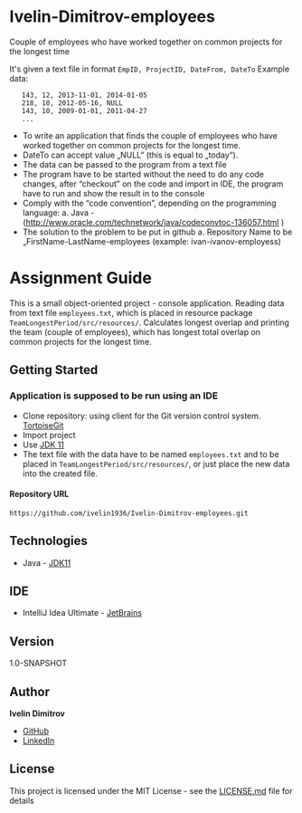 # Ivelin-Dimitrov-employees
Couple of employees who have worked together on common projects for the longest time

It's given a text file in format ```EmpID, ProjectID, DateFrom, DateTo```
Example data: 
   ```
      143, 12, 2013-11-01, 2014-01-05
      218, 10, 2012-05-16, NULL
      143, 10, 2009-01-01, 2011-04-27
      ...
   ```
   
* To write an application that finds the couple of employees who have worked together on common projects for the longest time.
* DateTo can accept value „NULL“ (this is equal to „today“).
* The data can be passed to the program from a text file
* The program have to be started without the need to do any code changes, after “checkout” on the code and import in IDE, the program        have to run and show the result in to the console
* Comply with the “code convention”, depending on the programming language:
   a. Java - (http://www.oracle.com/technetwork/java/codeconvtoc-136057.html )
* The solution to the problem to be put in github
      a. Repository Name to be „FirstName-LastName-employees (example: ivan-ivanov-employess)

# Assignment Guide

This is a small object-oriented project - console application. Reading data from text file ```employees.txt```, which is placed in resource package ```TeamLongestPeriod/src/resources/```. Calculates longest overlap and printing the team (couple of employees), which has longest total overlap on common projects for the longest time.

## Getting Started
### Application is supposed to be run using an IDE

* Clone repository: using client for the Git version control system. [TortoiseGit](https://tortoisegit.org/)
* Import project
* Use [JDK 11](https://www.oracle.com/technetwork/java/javase/downloads/jdk11-downloads-5066655.html)
* The text file with the data have to be named ```employees.txt``` and to be placed in ```TeamLongestPeriod/src/resources/```, or
   just place the new data into the created file.

#### Repository URL
```
https://github.com/ivelin1936/Ivelin-Dimitrov-employees.git
```

## Technologies

* Java - [JDK11](https://www.oracle.com/technetwork/java/javase/downloads/jdk11-downloads-5066655.html)

## IDE 

* IntelliJ Idea Ultimate - [JetBrains](https://www.jetbrains.com/idea/)

## Version

1.0-SNAPSHOT

## Author

**Ivelin Dimitrov** 
* [GitHub](https://github.com/ivelin1936)
* [LinkedIn](https://www.linkedin.com/in/ivelin-dimitrov-42b13a151/)

## License

This project is licensed under the MIT License - see the [LICENSE.md](LICENSE) file for details
